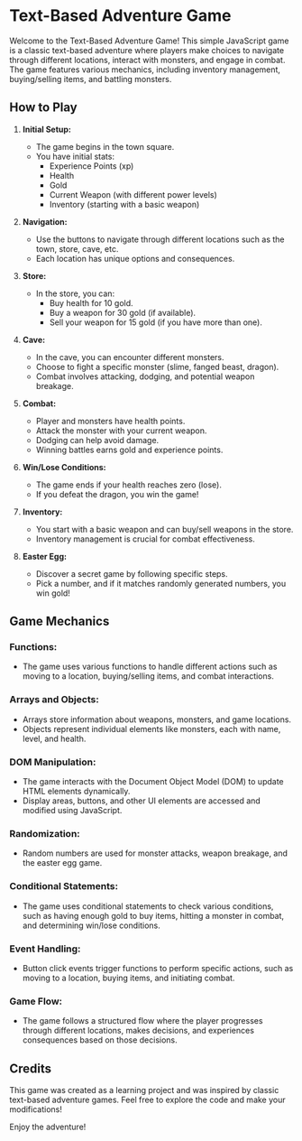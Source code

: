 # Text-Based Adventure Game

Welcome to the Text-Based Adventure Game! This simple JavaScript game is a classic text-based adventure where players make choices to navigate through different locations, interact with monsters, and engage in combat. The game features various mechanics, including inventory management, buying/selling items, and battling monsters.

## How to Play

1. **Initial Setup:**
   - The game begins in the town square.
   - You have initial stats: 
       - Experience Points (xp)
       - Health
       - Gold
       - Current Weapon (with different power levels)
       - Inventory (starting with a basic weapon)
   
2. **Navigation:**
   - Use the buttons to navigate through different locations such as the town, store, cave, etc.
   - Each location has unique options and consequences.

3. **Store:**
   - In the store, you can:
       - Buy health for 10 gold.
       - Buy a weapon for 30 gold (if available).
       - Sell your weapon for 15 gold (if you have more than one).

4. **Cave:**
   - In the cave, you can encounter different monsters.
   - Choose to fight a specific monster (slime, fanged beast, dragon).
   - Combat involves attacking, dodging, and potential weapon breakage.

5. **Combat:**
   - Player and monsters have health points.
   - Attack the monster with your current weapon.
   - Dodging can help avoid damage.
   - Winning battles earns gold and experience points.

6. **Win/Lose Conditions:**
   - The game ends if your health reaches zero (lose).
   - If you defeat the dragon, you win the game!

7. **Inventory:**
   - You start with a basic weapon and can buy/sell weapons in the store.
   - Inventory management is crucial for combat effectiveness.

8. **Easter Egg:**
   - Discover a secret game by following specific steps.
   - Pick a number, and if it matches randomly generated numbers, you win gold!

## Game Mechanics

### Functions:
- The game uses various functions to handle different actions such as moving to a location, buying/selling items, and combat interactions.

### Arrays and Objects:
- Arrays store information about weapons, monsters, and game locations.
- Objects represent individual elements like monsters, each with name, level, and health.

### DOM Manipulation:
- The game interacts with the Document Object Model (DOM) to update HTML elements dynamically.
- Display areas, buttons, and other UI elements are accessed and modified using JavaScript.

### Randomization:
- Random numbers are used for monster attacks, weapon breakage, and the easter egg game.

### Conditional Statements:
- The game uses conditional statements to check various conditions, such as having enough gold to buy items, hitting a monster in combat, and determining win/lose conditions.

### Event Handling:
- Button click events trigger functions to perform specific actions, such as moving to a location, buying items, and initiating combat.

### Game Flow:
- The game follows a structured flow where the player progresses through different locations, makes decisions, and experiences consequences based on those decisions.

## Credits
This game was created as a learning project and was inspired by classic text-based adventure games. Feel free to explore the code and make your modifications!

Enjoy the adventure!
